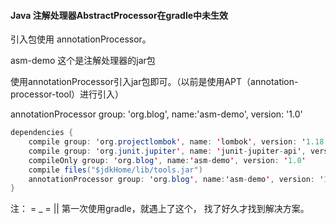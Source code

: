 #### Java 注解处理器AbstractProcessor在gradle中未生效

引入包使用 annotationProcessor。

asm-demo 这个是注解处理器的jar包

使用annotationProcessor引入jar包即可。（以前是使用APT（annotation-processor-tool）进行引入）

annotationProcessor group: 'org.blog', name:'asm-demo', version: '1.0'

```java
dependencies {
    compile group: 'org.projectlombok', name: 'lombok', version: '1.18.12'
    compile group: 'org.junit.jupiter', name: 'junit-jupiter-api', version: '5.6.2'
    compileOnly group: 'org.blog', name:'asm-demo', version: '1.0'
    compile files("$jdkHome/lib/tools.jar")
    annotationProcessor group: 'org.blog', name:'asm-demo', version: '1.0'
}
```


注：
= _ = ||    第一次使用gradle，就遇上了这个， 找了好久才找到解决方案。